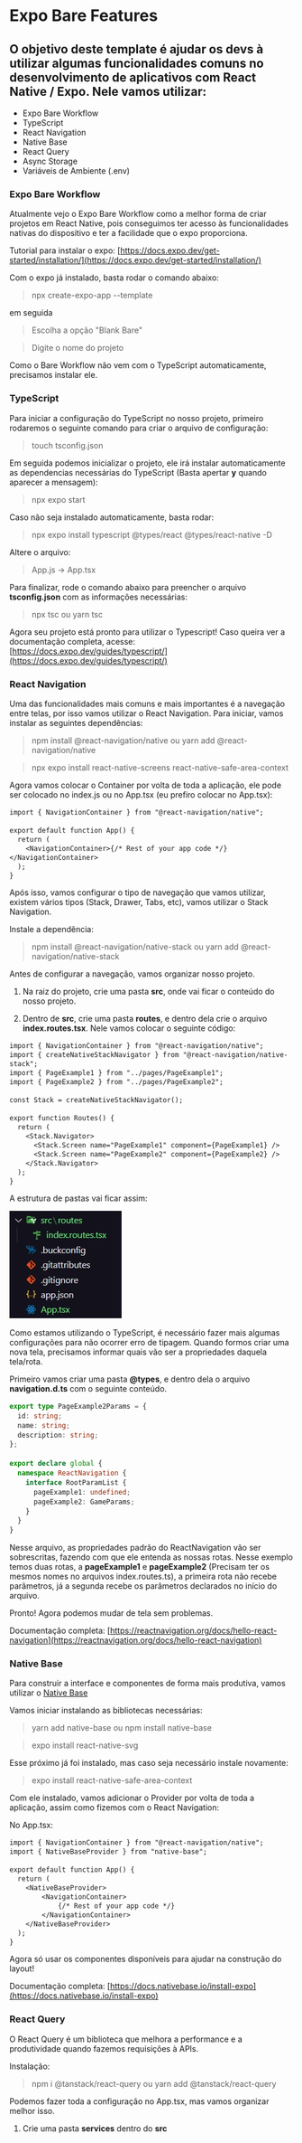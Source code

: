 # Expo Bare Features

## O objetivo deste template é ajudar os devs à utilizar algumas funcionalidades comuns no desenvolvimento de aplicativos com React Native / Expo. Nele vamos utilizar:

- Expo Bare Workflow
- TypeScript
- React Navigation
- Native Base
- React Query
- Async Storage
- Variáveis de Ambiente (.env)

### Expo Bare Workflow

Atualmente vejo o Expo Bare Workflow como a melhor forma de criar projetos em React Native, pois conseguimos ter acesso às funcionalidades nativas do dispositivo e ter a facilidade que o expo proporciona.

Tutorial para instalar o expo: [https://docs.expo.dev/get-started/installation/](https://docs.expo.dev/get-started/installation/)

Com o expo já instalado, basta rodar o comando abaixo:

> npx create-expo-app --template

em seguida

> Escolha a opção "Blank Bare"

> Digite o nome do projeto

Como o Bare Workflow não vem com o TypeScript automaticamente, precisamos instalar ele.

### TypeScript

Para iniciar a configuração do TypeScript no nosso projeto, primeiro rodaremos o seguinte comando para criar o arquivo de configuração:

> touch tsconfig.json

Em seguida podemos inicializar o projeto, ele irá instalar automaticamente as dependencias necessárias do TypeScript (Basta apertar **y** quando aparecer a mensagem):

> npx expo start

Caso não seja instalado automaticamente, basta rodar:

> npx expo install typescript @types/react @types/react-native -D

Altere o arquivo:

> App.js -> App.tsx

Para finalizar, rode o comando abaixo para preencher o arquivo **tsconfig.json** com as informações necessárias:

> npx tsc
> ou
> yarn tsc

Agora seu projeto está pronto para utilizar o Typescript! Caso queira ver a documentação completa, acesse: [https://docs.expo.dev/guides/typescript/](https://docs.expo.dev/guides/typescript/)

### React Navigation

Uma das funcionalidades mais comuns e mais importantes é a navegação entre telas, por isso vamos utilizar o React Navigation. Para iniciar, vamos instalar as seguintes dependências:

> npm install @react-navigation/native
> ou
> yarn add @react-navigation/native

> npx expo install react-native-screens react-native-safe-area-context

Agora vamos colocar o Container por volta de toda a aplicação, ele pode ser colocado no index.js ou no App.tsx (eu prefiro colocar no App.tsx):

```tsx
import { NavigationContainer } from "@react-navigation/native";

export default function App() {
  return (
    <NavigationContainer>{/* Rest of your app code */}</NavigationContainer>
  );
}
```

Após isso, vamos configurar o tipo de navegação que vamos utilizar, existem vários tipos (Stack, Drawer, Tabs, etc), vamos utilizar o Stack Navigation.

Instale a dependência:

> npm install @react-navigation/native-stack
> ou
> yarn add @react-navigation/native-stack

Antes de configurar a navegação, vamos organizar nosso projeto.

1. Na raiz do projeto, crie uma pasta **src**, onde vai ficar o conteúdo do nosso projeto.

2. Dentro de **src**, crie uma pasta **routes**, e dentro dela crie o arquivo **index.routes.tsx**. Nele vamos colocar o seguinte código:

```tsx
import { NavigationContainer } from "@react-navigation/native";
import { createNativeStackNavigator } from "@react-navigation/native-stack";
import { PageExample1 } from "../pages/PageExample1";
import { PageExample2 } from "../pages/PageExample2";

const Stack = createNativeStackNavigator();

export function Routes() {
  return (
    <Stack.Navigator>
      <Stack.Screen name="PageExample1" component={PageExample1} />
      <Stack.Screen name="PageExample2" component={PageExample2} />
    </Stack.Navigator>
  );
}
```

A estrutura de pastas vai ficar assim:

![Página de rotas](src/assets/documentation/routes-folder.jpg)

Como estamos utilizando o TypeScript, é necessário fazer mais algumas configurações para não ocorrer erro de tipagem. Quando formos criar uma nova tela, precisamos informar quais vão ser a propriedades daquela tela/rota.

Primeiro vamos criar uma pasta **@types**, e dentro dela o arquivo **navigation.d.ts** com o seguinte conteúdo.

```ts
export type PageExample2Params = {
  id: string;
  name: string;
  description: string;
};

export declare global {
  namespace ReactNavigation {
    interface RootParamList {
      pageExample1: undefined;
      pageExample2: GameParams;
    }
  }
}

```

Nesse arquivo, as propriedades padrão do ReactNavigation vão ser sobrescritas, fazendo com que ele entenda as nossas rotas. Nesse exemplo temos duas rotas, a **pageExample1** e **pageExample2** (Precisam ter os mesmos nomes no arquivos index.routes.ts), a primeira rota não recebe parâmetros, já a segunda recebe os parâmetros declarados no início do arquivo.

Pronto! Agora podemos mudar de tela sem problemas.

Documentação completa: [https://reactnavigation.org/docs/hello-react-navigation](https://reactnavigation.org/docs/hello-react-navigation)


### Native Base

Para construir a interface e componentes de forma mais produtiva, vamos utilizar o [Native Base](https://docs.nativebase.io/install-expo)

Vamos iniciar instalando as bibliotecas necessárias:

> yarn add native-base
> ou
> npm install native-base

> expo install react-native-svg


Esse próximo já foi instalado, mas caso seja necessário instale novamente:
> expo install react-native-safe-area-context

Com ele instalado, vamos adicionar o Provider por volta de toda a aplicação, assim como fizemos com o React Navigation:

No App.tsx:
```tsx
import { NavigationContainer } from "@react-navigation/native";
import { NativeBaseProvider } from "native-base";

export default function App() {
  return (
    <NativeBaseProvider>
        <NavigationContainer>
            {/* Rest of your app code */}
        </NavigationContainer>
    </NativeBaseProvider>
  );
}
```

Agora só usar os componentes disponíveis para ajudar na construção do layout!

Documentação completa: [https://docs.nativebase.io/install-expo](https://docs.nativebase.io/install-expo)

### React Query

O React Query é um biblioteca que melhora a performance e a produtividade quando fazemos requisições à APIs.

Instalação:

> npm i @tanstack/react-query ou yarn add @tanstack/react-query


Podemos fazer toda a configuração no App.tsx, mas vamos organizar melhor isso.

1. Crie uma pasta **services** dentro do **src**